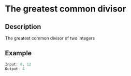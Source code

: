 # The greatest common divisor

## Description

The greatest common divisor of two integers

## Example

```javascript
Input: 8, 12
Output: 4
```
